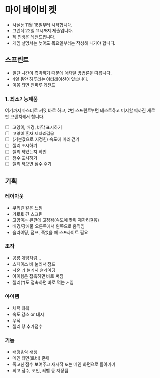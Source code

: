 # 마이 베이비 켓
- 사실상 11월 18일부터 시작합니다.
- 그런데 22일 11시까지 제출입니다.
- 제 인생은 레전드입니다.
- 게임 설명서는 늦어도 목요일부터는 작성해 나가야 합니다.

## 스프린트
- 일단 시간이 촉박하기 때문에 애자일 방법론을 따릅니다.
- 4일 동안 하루라는 이터레이션이 있습니다.
- 이쯤 되면 진짜루 레전드

### 1. 최소기능제품
여기까지 마스터로 커밋 바로 하고, 2번 스프린트부턴 테스트하고 머지할 때까진 새로 판 브랜치에서 합니다.

- [ ] 고양이, 배경, 바닥 표시하기
- [ ] 고양이 혼자 제자리걸음
- [ ] (기본값으로 지정한) 속도에 따라 걷기
- [ ] 젤리 표시하기
- [ ] 젤리 먹었는지 확인
- [ ] 점수 표시하기
- [ ] 젤리 먹으면 점수 주기

## 기획

### 레이아웃
- 쿠키런 같은 느낌
- 가로로 긴 스크린
- 고양이는 왼편에 고정됨(속도에 맞춰 제자리걸음)
- 배경/장애물 오른쪽에서 왼쪽으로 움직임
- 슬라이딩, 점프, 죽었을 때 스프라이트 필요

### 조작
- 공룡 게임처럼...
- 스페이스 바 눌러서 점프
- 다운 키 눌러서 슬라이딩
- 아이템은 접촉하면 바로 써짐
- 젤리(?)도 접촉하면 바로 먹는 거임

### 아이템
- 체력 회복
- 속도 감소 or 대시
- 무적
- 젤리 당 추가점수

### 기능
- 배경음악 재생
- 메인 화면(로비) 존재
- 죽고선 점수 보여주고 재시작 또는 메인 화면으로 돌아가기
- 최고 점수, 코인, 레벨 등 저장됨
